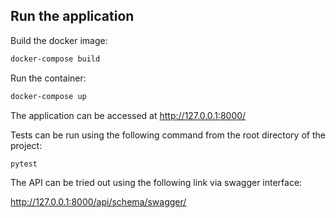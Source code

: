 ## Run the application

Build the docker image:
```bash
docker-compose build
``` 

Run the container:
```bash
docker-compose up
```

The application can be accessed at http://127.0.0.1:8000/

Tests can be run using the following command from the root directory of the project:
```bash
pytest
```

The API can be tried out using the following link via swagger interface:

http://127.0.0.1:8000/api/schema/swagger/
